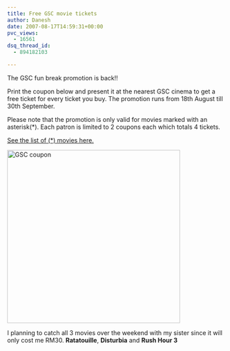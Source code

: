 ```yaml
---
title: Free GSC movie tickets
author: Danesh
date: 2007-08-17T14:59:31+00:00
pvc_views:
  - 16561
dsq_thread_id:
  - 894182103

---
```

The GSC fun break promotion is back!!

Print the coupon below and present it at the nearest GSC cinema to get a free ticket for every ticket you buy. The promotion runs from 18th August till 30th September.

Please note that the promotion is only valid for movies marked with an asterisk(*). Each patron is limited to 2 coupons each which totals 4 tickets.

[See the list of (*) movies here.][1]

[<img src="/wp-content/uploads/2007/08/gsc-promotion.jpg" title="GSC coupon" alt="GSC coupon" width="400" />][2]

I planning to catch all 3 movies over the weekend with my sister since it will only cost me RM30. **Ratatouille**, **Disturbia** and **Rush Hour 3**

 [1]: http://www.gsc.com.my/RD/offers2.asp?search=funbreak07
 [2]: /wp-content/uploads/2007/08/gsc-promotion.jpg "GSC coupon"